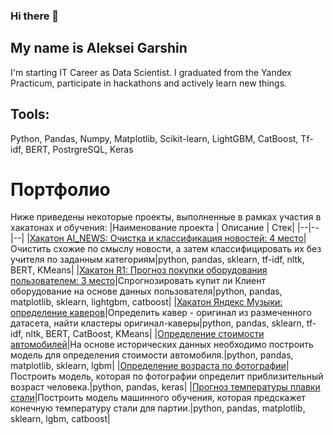 ### Hi there 👋
## My name is Aleksei Garshin
I'm starting IT Career as Data Scientist. I graduated from the Yandex Practicum, participate in hackathons and actively learn new things.
## Tools:
Python, Pandas, Numpy, Matplotlib, Scikit-learn, LightGBM, CatBoost, Tf-idf, BERT, PostrgreSQL, Keras
# Портфолио
Ниже приведены некоторые проекты, выполненные в рамках участия в хакатонах и обучения:
|Наименование проекта | Описание  | Стек|
|--|--|--|
 |[Хакатон AI_NEWS: Очистка и классификация новостей: 4 место](https://github.com/garshinmail/Hackhatons/tree/main/AI%20NEWS)|Очистить схожие по смыслу новости, а затем классифицировать их без учителя по заданным категориям|python, pandas, sklearn, tf-idf, nltk, BERT, KMeans|
 |[Хакатон R1: Прогноз покупки оборудования пользователем: 3 место](https://github.com/garshinmail/Hackhatons/tree/main/R1)|Спрогнозировать купит ли Клиент оборудование на основе данных пользователя|python, pandas, matplotlib, sklearn, lightgbm, catboost|
 |[Хакатон Яндекс Музыки: определение каверов](https://github.com/garshinmail/Hackhatons/tree/main/Yandex_music)|Определить кавер - оригинал из размеченного датасета, найти кластеры оригинал-каверы|python, pandas, sklearn, tf-idf, nltk, BERT, CatBoost, KMeans|
 |[Определение стоимости автомобилей](https://github.com/garshinmail/YandexPracticum_projects/tree/main/08_auto_prices_predict)|На основе исторических данных необходимо построить модель для определения стоимости автомобиля.|python, pandas, matplotlib, sklearn,  lgbm|
 |[Определение возраста по фотографии](https://github.com/garshinmail/YandexPracticum_projects/tree/main/11_computer_vision)|Построить модель, которая по фотографии определит приблизительный возраст человека.|python, pandas, keras|
 |[Прогноз температуры плавки стали](https://github.com/garshinmail/YandexPracticum_projects/tree/main/final_steel_modelling)|Построить модель машинного обучения, которая предскажет конечную температуру стали для партии.|python, pandas, matplotlib, sklearn,  lgbm, catboost|





